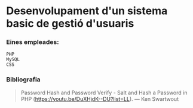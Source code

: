# Desenvolupament d'un sistema basic de gestió d'usuaris

### Eines empleades:
    PHP 
    MySQL
    CSS




### Bibliografia
> Password Hash and Password Verify - Salt and Hash a Password in PHP (https://youtu.be/DuXHjdK--DU?list=LL). — Ken Swartwout